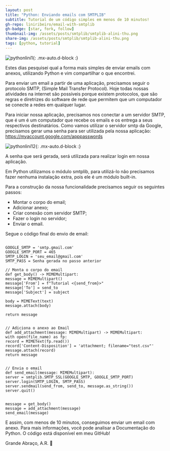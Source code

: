 ```yaml
---
layout: post
title: "Python: Enviando emails com SMTPLIB"
subtitle: Tutorial de um código simples em menos de 10 minutos!
gh-repo: liniribeiro/email-with-smtplib
gh-badge: [star, fork, follow]
thumbnail-img: /assets/posts/smtplib/smtplib-alini-thu.png
share-img: /assets/posts/smtplib/smtplib-alini-thu.png
tags: [python, tutorial]
---
```

![pythonlini1](/assets/posts/smtplib/smtplib-alini.png){: .mx-auto.d-block :}

Estes dias pesquisei qual a forma mais simples de enviar emails com anexos, utilizando Python e vim compartilhar o que encontrei.

Para enviar um email a partir de uma aplicação, precisamos seguir o protocolo SMTP, (Simple Mail Transfer Protocol). Hoje todas nossas atividades na internet são possíveis porque existem protocolos, que são regras e diretrizes do software de rede que permitem que um computador se conecte a redes em qualquer lugar. 

Para iniciar nossa aplicação, precisamos nos conectar a um servidor SMTP, que é um é um computador que recebe os emails e os entrega a seus respectivos destinatários.
Como vamos utilizar o servidor smtp da Google, precisamos gerar uma senha para ser utilizada pela nossa aplicação: https://myaccount.google.com/apppasswords

![pythonlini12](/assets/posts/smtplib/senha-google.png){: .mx-auto.d-block :}

A senha que será gerada, será utilizada para realizar login em nossa aplicação.

Em Python utilizamos o módulo smtplib, para utilizá-lo não precisamos fazer nenhuma instalação extra, pois ele é um módulo built-in.

Para a construção da nossa funcionalidade  precisamos seguir os seguintes passos:

- Montar o corpo do email;
- Adicionar anexo;
- Criar conexão com servidor SMTP;
- Fazer o login no servidor;
- Enviar o email.

Segue o código final do envio de email:
~~~

GOOGLE_SMTP = 'smtp.gmail.com'
GOOGLE_SMTP_PORT = 465
SMTP_LOGIN = 'seu_email@gmail.com'
SMTP_PASS = Senha gerada no passo anterior

// Monta o corpo do email
def get_body() -> MIMEMultipart:
message = MIMEMultipart()
message['From'] = f"Tutorial <{send_from}>"
message['To'] = send_to
message['Subject'] = subject

body = MIMEText(text)
message.attach(body)

return message


// Adiciona o anexo ao Email
def add_attachment(message: MIMEMultipart) -> MIMEMultipart:
with open(file_name) as fp:
record = MIMEText(fp.read())
record['Content-Disposition'] = 'attachment; filename="test.csv"'
message.attach(record)
return message


// Envia o email
def send_email(message: MIMEMultipart):
server = smtplib.SMTP_SSL(GOOGLE_SMTP, GOOGLE_SMTP_PORT)
server.login(SMTP_LOGIN, SMTP_PASS)
server.sendmail(send_from, send_to, message.as_string())
server.quit()


message = get_body()
message = add_attachment(message)
send_email(message)

~~~

E assim, com menos de 10 minutos, conseguimos enviar um email com anexo.
Para mais informações, você pode analisar a Documentação do Python.
O código está disponível em meu GitHub!

Grande Abraço, A.R. 🙂